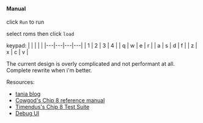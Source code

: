 #### Manual

click `Run` to run

select roms then click `load`

keypad:
| | | | |
|---|---|---|---|
| 1 | 2 | 3 | 4 |
| q | w | e | r |
| a | s | d | f |
| z | x | c | v |

The current design is overly complicated and not performant at all. Complete rewrite when i'm better.

Resources:

- [tania blog](https://www.taniarascia.com/writing-an-emulator-in-javascript-chip8)
- [Cowgod's Chip 8 reference manual](http://devernay.free.fr/hacks/chip8/C8TECH10.HTM#3.1)
- [Timendus's Chip 8 Test Suite](https://github.com/Timendus/chip8-test-suite)
- [Debug UI](https://twitter.com/kraptor/status/1153936421209509888)



